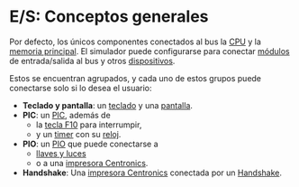 # E/S: Conceptos generales

Por defecto, los únicos componentes conectados al bus la [CPU](../computer/cpu) y la [memoria principal](../computer/memory). El simulador puede configurarse para conectar [módulos](./modules/index) de entrada/salida al bus y otros [dispositivos](./devices/index).

Estos se encuentran agrupados, y cada uno de estos grupos puede conectarse solo si lo desea el usuario:

- **Teclado y pantalla**: un [teclado](./devices/keyboard) y una [pantalla](./devices/screen).
- **PIC**: un [PIC](./modules/pic), además de
  - la [tecla F10](./devices/f10) para interrumpir,
  - y un [timer](./modules/timer) con su [reloj](./devices/clock).
- **PIO**: un [PIO](./modules/pio) que puede conectarse a
  - [llaves y luces](./devices/switches-and-leds)
  - o a una [impresora Centronics](./devices/printer).
- **Handshake**: Una [impresora Centronics](./devices/printer) conectada por un [Handshake](./modules/handshake).
